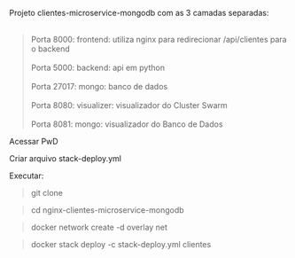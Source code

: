 Projeto clientes-microservice-mongodb com as 3 camadas separadas:
<br> <br>
>Porta 8000: frontend: utiliza nginx para redirecionar /api/clientes para o backend
<br> <br>
>Porta 5000: backend: api em python
<br> <br>
>Porta 27017: mongo: banco de dados
<br> <br>
>Porta 8080: visualizer: visualizador do Cluster Swarm
<br> <br>
>Porta 8081: mongo: visualizador do Banco de Dados

Acessar PwD

Criar arquivo stack-deploy.yml

Executar:

> git clone

> cd nginx-clientes-microservice-mongodb

> docker network create -d overlay net

> docker stack deploy -c stack-deploy.yml clientes
